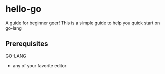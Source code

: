 # hello-go

A guide for beginner goer!
This is a simple guide to help you quick start on go-lang

## Prerequisites
GO-LANG

* any of your favorite editor 






